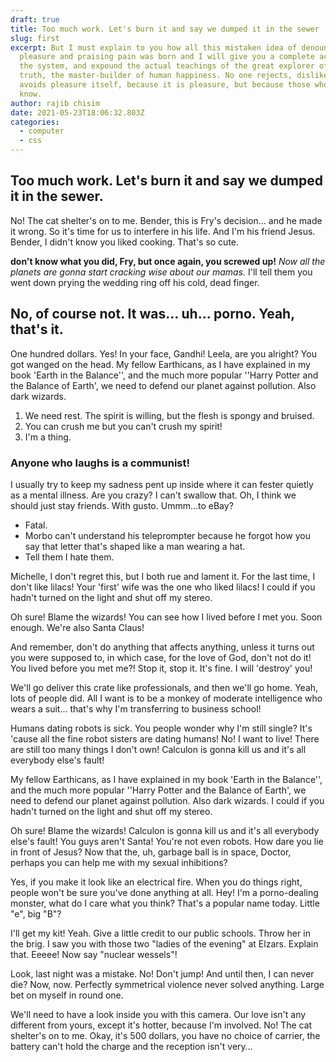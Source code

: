 ```yaml
---
draft: true
title: Too much work. Let's burn it and say we dumped it in the sewer
slug: first
excerpt: But I must explain to you how all this mistaken idea of denouncing
  pleasure and praising pain was born and I will give you a complete account of
  the system, and expound the actual teachings of the great explorer of the
  truth, the master-builder of human happiness. No one rejects, dislikes, or
  avoids pleasure itself, because it is pleasure, but because those who do not
  know.
author: rajib chisim
date: 2021-05-23T18:06:32.803Z
categories:
  - computer
  - css
---
```

## Too much work. Let's burn it and say we dumped it in the sewer.

No! The cat shelter's on to me. Bender, this is Fry's decision… and he made it wrong. So it's time for us to interfere in his life. And I'm his friend Jesus. Bender, I didn't know you liked cooking. That's so cute.

 **don't know what you did, Fry, but once again, you screwed up!** *Now all the planets are gonna start cracking wise about our mamas.* I'll tell them you went down prying the wedding ring off his cold, dead finger.

## No, of course not. It was… uh… porno. Yeah, that's it.

One hundred dollars. Yes! In your face, Gandhi! Leela, are you alright? You got wanged on the head. My fellow Earthicans, as I have explained in my book 'Earth in the Balance'', and the much more popular ''Harry Potter and the Balance of Earth', we need to defend our planet against pollution. Also dark wizards.

1. We need rest. The spirit is willing, but the flesh is spongy and bruised.
2. You can crush me but you can't crush my spirit!
3. I'm a thing.

### Anyone who laughs is a communist!

I usually try to keep my sadness pent up inside where it can fester quietly as a mental illness. Are you crazy? I can't swallow that. Oh, I think we should just stay friends. With gusto. Ummm…to eBay?

* Fatal.
* Morbo can't understand his teleprompter because he forgot how you say that letter that's shaped like a man wearing a hat.
* Tell them I hate them.

Michelle, I don't regret this, but I both rue and lament it. For the last time, I don't like lilacs! Your 'first' wife was the one who liked lilacs! I could if you hadn't turned on the light and shut off my stereo.

Oh sure! Blame the wizards! You can see how I lived before I met you. Soon enough. We're also Santa Claus!

And remember, don't do anything that affects anything, unless it turns out you were supposed to, in which case, for the love of God, don't not do it! You lived before you met me?! Stop it, stop it. It's fine. I will 'destroy' you!

We'll go deliver this crate like professionals, and then we'll go home. Yeah, lots of people did. All I want is to be a monkey of moderate intelligence who wears a suit… that's why I'm transferring to business school!

Humans dating robots is sick. You people wonder why I'm still single? It's 'cause all the fine robot sisters are dating humans! No! I want to live! There are still too many things I don't own! Calculon is gonna kill us and it's all everybody else's fault!

My fellow Earthicans, as I have explained in my book 'Earth in the Balance'', and the much more popular ''Harry Potter and the Balance of Earth', we need to defend our planet against pollution. Also dark wizards. I could if you hadn't turned on the light and shut off my stereo.

Oh sure! Blame the wizards! Calculon is gonna kill us and it's all everybody else's fault! You guys aren't Santa! You're not even robots. How dare you lie in front of Jesus? Now that the, uh, garbage ball is in space, Doctor, perhaps you can help me with my sexual inhibitions?

Yes, if you make it look like an electrical fire. When you do things right, people won't be sure you've done anything at all. Hey! I'm a porno-dealing monster, what do I care what you think? That's a popular name today. Little "e", big "B"?

I'll get my kit! Yeah. Give a little credit to our public schools. Throw her in the brig. I saw you with those two "ladies of the evening" at Elzars. Explain that. Eeeee! Now say "nuclear wessels"!

Look, last night was a mistake. No! Don't jump! And until then, I can never die? Now, now. Perfectly symmetrical violence never solved anything. Large bet on myself in round one.

We'll need to have a look inside you with this camera. Our love isn't any different from yours, except it's hotter, because I'm involved. No! The cat shelter's on to me. Okay, it's 500 dollars, you have no choice of carrier, the battery can't hold the charge and the reception isn't very…